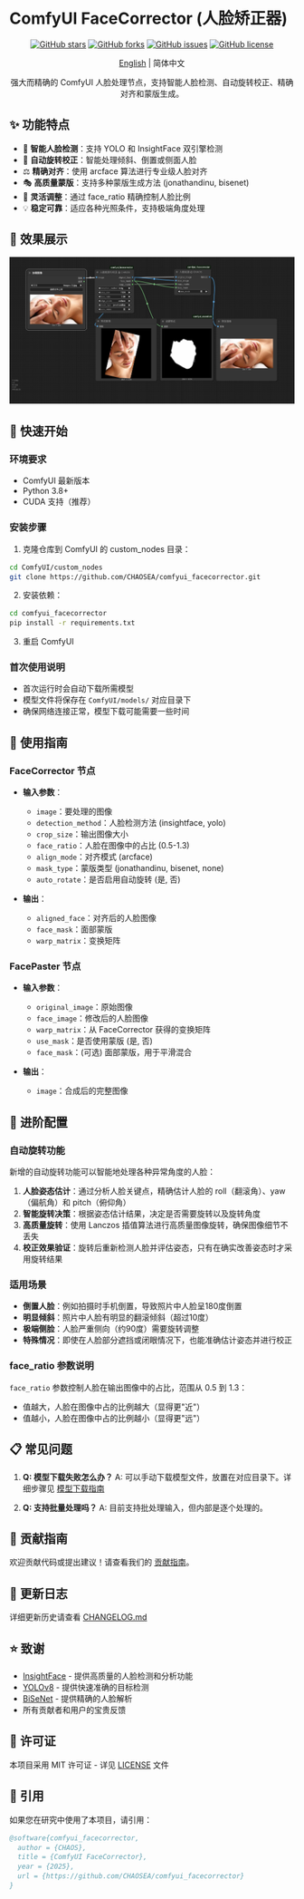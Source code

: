# ComfyUI FaceCorrector (人脸矫正器)

<div align="center">

[![GitHub stars](https://img.shields.io/github/stars/CHAOSEA/comfyui_facecorrector?style=flat-square)](https://github.com/CHAOSEA/comfyui_facecorrector/stargazers)
[![GitHub forks](https://img.shields.io/github/forks/CHAOSEA/comfyui_facecorrector?style=flat-square)](https://github.com/CHAOSEA/comfyui_facecorrector/network/members)
[![GitHub issues](https://img.shields.io/github/issues/CHAOSEA/comfyui_facecorrector?style=flat-square)](https://github.com/CHAOSEA/comfyui_facecorrector/issues)
[![GitHub license](https://img.shields.io/github/license/CHAOSEA/comfyui_facecorrector?style=flat-square)](https://github.com/CHAOSEA/comfyui_facecorrector/blob/main/LICENSE)

[English](README_EN.md) | 简体中文

强大而精确的 ComfyUI 人脸处理节点，支持智能人脸检测、自动旋转校正、精确对齐和蒙版生成。

</div>

## ✨ 功能特点

- 🎯 **智能人脸检测**：支持 YOLO 和 InsightFace 双引擎检测
- 🔄 **自动旋转校正**：智能处理倾斜、倒置或侧面人脸
- ⚖️ **精确对齐**：使用 arcface 算法进行专业级人脸对齐
- 🎭 **高质量蒙版**：支持多种蒙版生成方法 (jonathandinu, bisenet)
- 📏 **灵活调整**：通过 face_ratio 精确控制人脸比例
- 💡 **稳定可靠**：适应各种光照条件，支持极端角度处理

## 📸 效果展示

![基本工作流程示例](workflow/facecorrector.png)

## 🚀 快速开始

### 环境要求

- ComfyUI 最新版本
- Python 3.8+
- CUDA 支持（推荐）

### 安装步骤

1. 克隆仓库到 ComfyUI 的 custom_nodes 目录：
```bash
cd ComfyUI/custom_nodes
git clone https://github.com/CHAOSEA/comfyui_facecorrector.git
```

2. 安装依赖：
```bash
cd comfyui_facecorrector
pip install -r requirements.txt
```

3. 重启 ComfyUI

### 首次使用说明

- 首次运行时会自动下载所需模型
- 模型文件将保存在 `ComfyUI/models/` 对应目录下
- 确保网络连接正常，模型下载可能需要一些时间

## 📖 使用指南

### FaceCorrector 节点

- **输入参数**：
  - `image`：要处理的图像
  - `detection_method`：人脸检测方法 (insightface, yolo)
  - `crop_size`：输出图像大小
  - `face_ratio`：人脸在图像中的占比 (0.5-1.3)
  - `align_mode`：对齐模式 (arcface)
  - `mask_type`：蒙版类型 (jonathandinu, bisenet, none)
  - `auto_rotate`：是否启用自动旋转 (是, 否)

- **输出**：
  - `aligned_face`：对齐后的人脸图像
  - `face_mask`：面部蒙版
  - `warp_matrix`：变换矩阵

### FacePaster 节点

- **输入参数**：
  - `original_image`：原始图像
  - `face_image`：修改后的人脸图像
  - `warp_matrix`：从 FaceCorrector 获得的变换矩阵
  - `use_mask`：是否使用蒙版 (是, 否)
  - `face_mask`：(可选) 面部蒙版，用于平滑混合

- **输出**：
  - `image`：合成后的完整图像

## 🔧 进阶配置

### 自动旋转功能

新增的自动旋转功能可以智能地处理各种异常角度的人脸：

1. **人脸姿态估计**：通过分析人脸关键点，精确估计人脸的 roll（翻滚角）、yaw（偏航角）和 pitch（俯仰角）
2. **智能旋转决策**：根据姿态估计结果，决定是否需要旋转以及旋转角度
3. **高质量旋转**：使用 Lanczos 插值算法进行高质量图像旋转，确保图像细节不丢失
4. **校正效果验证**：旋转后重新检测人脸并评估姿态，只有在确实改善姿态时才采用旋转结果

### 适用场景

- **倒置人脸**：例如拍摄时手机倒置，导致照片中人脸呈180度倒置
- **明显倾斜**：照片中人脸有明显的翻滚倾斜（超过10度）
- **极端侧脸**：人脸严重侧向（约90度）需要旋转调整
- **特殊情况**：即使在人脸部分遮挡或闭眼情况下，也能准确估计姿态并进行校正

### face_ratio 参数说明

`face_ratio` 参数控制人脸在输出图像中的占比，范围从 0.5 到 1.3：
- 值越大，人脸在图像中占的比例越大（显得更"近"）
- 值越小，人脸在图像中占的比例越小（显得更"远"）

## 📋 常见问题

1. **Q: 模型下载失败怎么办？**
   A: 可以手动下载模型文件，放置在对应目录下。详细步骤见 [模型下载指南](docs/model_download_guide.md)

2. **Q: 支持批量处理吗？**
   A: 目前支持批处理输入，但内部是逐个处理的。

## 🤝 贡献指南

欢迎贡献代码或提出建议！请查看我们的 [贡献指南](CONTRIBUTING.md)。

## 📝 更新日志

详细更新历史请查看 [CHANGELOG.md](CHANGELOG.md)

## ⭐ 致谢

- [InsightFace](https://github.com/deepinsight/insightface) - 提供高质量的人脸检测和分析功能
- [YOLOv8](https://github.com/ultralytics/ultralytics) - 提供快速准确的目标检测
- [BiSeNet](https://github.com/CoinCheung/BiSeNet) - 提供精确的人脸解析
- 所有贡献者和用户的宝贵反馈

## 📄 许可证

本项目采用 MIT 许可证 - 详见 [LICENSE](LICENSE) 文件

## 🌟 引用

如果您在研究中使用了本项目，请引用：

```bibtex
@software{comfyui_facecorrector,
  author = {CHAOS},
  title = {ComfyUI FaceCorrector},
  year = {2025},
  url = {https://github.com/CHAOSEA/comfyui_facecorrector}
}
``` 